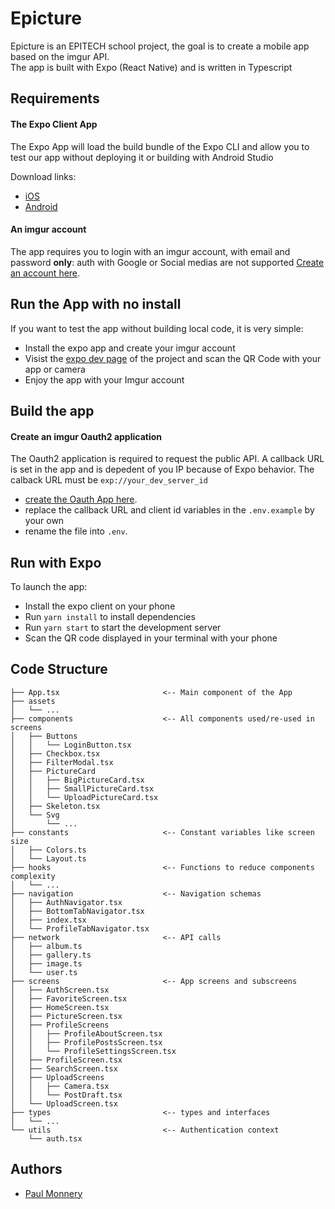 # Epicture

Epicture is an EPITECH school project, the goal is to create a mobile app based on the imgur API.  
The app is built with Expo (React Native) and is written in Typescript

## Requirements

#### The Expo Client App

The Expo App will load the build bundle of the Expo CLI and allow you to test our app without deploying it or building with Android Studio

Download links:
- [iOS](https://apps.apple.com/us/app/expo-client/id982107779)
- [Android](https://play.google.com/store/apps/details?id=host.exp.exponent)

#### An imgur account

The app requires you to login with an imgur account, with email and password **only**: auth with Google or Social medias are not supported
[Create an account here](https://imgur.com/register).


## Run the App with no install

If you want to test the app without building local code, it is very simple:

- Install the expo app and create your imgur account
- Visist the [expo dev page](https://expo.dev/@paulmonnery/Epicture) of the project and scan the QR Code with your app or camera
- Enjoy the app with your Imgur account

## Build the app

#### Create an imgur Oauth2 application

The Oauth2 application is required to request the public API. A callback URL is set in the app and is depedent of you IP because of Expo behavior. The calback URL must be `exp://your_dev_server_id`  
- [create the Oauth App here](https://imgur.com/account/settings/apps).  
- replace the callback URL and client id variables in the `.env.example` by your own
- rename the file into `.env`.

## Run with Expo

To launch the app:
- Install the expo client on your phone
- Run `yarn install` to install dependencies
- Run `yarn start` to start the development server
- Scan the QR code displayed in your terminal with your phone

## Code Structure

```tree
├── App.tsx                       <-- Main component of the App
├── assets
│   └── ...
├── components                    <-- All components used/re-used in screens
│   ├── Buttons
│   │   └── LoginButton.tsx
│   ├── Checkbox.tsx
│   ├── FilterModal.tsx
│   ├── PictureCard
│   │   ├── BigPictureCard.tsx
│   │   ├── SmallPictureCard.tsx
│   │   └── UploadPictureCard.tsx
│   ├── Skeleton.tsx
│   └── Svg
│       └── ...
├── constants                     <-- Constant variables like screen size
│   ├── Colors.ts
│   └── Layout.ts
├── hooks                         <-- Functions to reduce components complexity
│   └── ...
├── navigation                    <-- Navigation schemas
│   ├── AuthNavigator.tsx
│   ├── BottomTabNavigator.tsx
│   ├── index.tsx
│   └── ProfileTabNavigator.tsx
├── network                       <-- API calls
│   ├── album.ts
│   ├── gallery.ts
│   ├── image.ts
│   └── user.ts
├── screens                       <-- App screens and subscreens
│   ├── AuthScreen.tsx
│   ├── FavoriteScreen.tsx
│   ├── HomeScreen.tsx
│   ├── PictureScreen.tsx
│   ├── ProfileScreens
│   │   ├── ProfileAboutScreen.tsx
│   │   ├── ProfilePostsScreen.tsx
│   │   └── ProfileSettingsScreen.tsx
│   ├── ProfileScreen.tsx
│   ├── SearchScreen.tsx
│   ├── UploadScreens
│   │   ├── Camera.tsx
│   │   └── PostDraft.tsx
│   └── UploadScreen.tsx
├── types                         <-- types and interfaces
│   └── ...
└── utils                         <-- Authentication context
    └── auth.tsx
```

## Authors
- [Paul Monnery](https://github.com/PaulMonnery)

